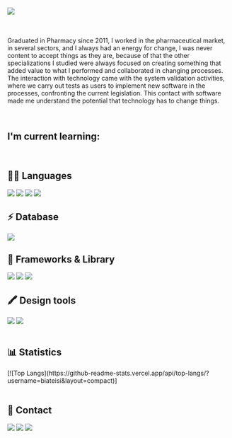 <h1 align center="center">
    <img src="../GITHUB/BeatrizTeisi/Banner_profile">
</h1>
<br>
<p>Graduated in Pharmacy since 2011, I worked in the pharmaceutical market, in several sectors, and I always had an energy for change, I was never content to accept things as they are, because of that the other specializations I studied were always focused on creating something that added value to what I performed and collaborated in changing processes. The interaction with technology came with the system validation activities, where we carry out tests as users to implement new software in the processes, confronting the current legislation. This contact with software made me understand the potential that technology has to change things.</p>

<br>
<h2>I'm current learning:</h2>
<br>
<h2>👩‍💻 Languages</h2>
<img src="https://img.shields.io/badge/CSS3-1572B6?style=for-the-badge&logo=css3&logoColor=white">
<img src="https://img.shields.io/badge/HTML5-E34F26?style=for-the-badge&logo=html5&logoColor=white">
<img src="https://img.shields.io/badge/JavaScript-323330?style=for-the-badge&logo=javascript&logoColor=F7DF1E">
<img src="https://img.shields.io/badge/json-5E5C5C?style=for-the-badge&logo=json&logoColor=white">
<br>
<h2>⚡ Database</h2>
<img src="https://img.shields.io/badge/MySQL-005C84?style=for-the-badge&logo=mysql&logoColor=white">
<br>
<h2>🚀 Frameworks & Library</h2>
<img src="https://img.shields.io/badge/jQuery-0769AD?style=for-the-badge&logo=jquery&logoColor=white">
<img src="https://img.shields.io/badge/Bootstrap-563D7C?style=for-the-badge&logo=bootstrap&logoColor=white">
<img src="https://img.shields.io/badge/Insomnia-5849be?style=for-the-badge&logo=Insomnia&logoColor=white">
<br>
<h2>🖍 Design tools</h2>
<img src="https://img.shields.io/badge/Figma-F24E1E?style=for-the-badge&logo=figma&logoColor=white">
<img src="https://img.shields.io/badge/Canva-%2300C4CC.svg?&style=for-the-badge&logo=Canva&logoColor=white">
<br>
<br>
<h2>📊 Statistics</h2>
[![Top Langs](https://github-readme-stats.vercel.app/api/top-langs/?username=biateisi&layout=compact)]
<br>
<br>
<h2>📱 Contact</h2>
<a href="mailto:beatrizteisi@gmail.com"><img src="https://img.shields.io/badge/Gmail-D14836?style=for-the-badge&logo=gmail&logoColor=white"></a>
<a href="https://www.codewars.com/users/biateisi"><img src="https://img.shields.io/badge/Codewars-B1361E?style=for-the-badge&logo=Codewars&logoColor=white"></a>
<a href="https://www.linkedin.com/in/beatrizteisi/"><img src="https://img.shields.io/badge/LinkedIn-0077B5?style=for-the-badge&logo=linkedin&logoColor=white"></a>
